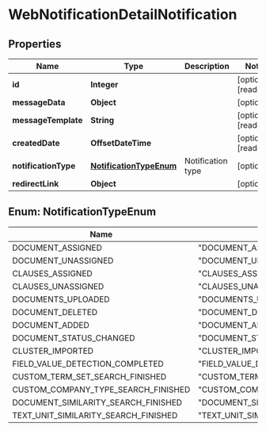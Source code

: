 

# WebNotificationDetailNotification


## Properties

| Name | Type | Description | Notes |
|------------ | ------------- | ------------- | -------------|
|**id** | **Integer** |  |  [optional] [readonly] |
|**messageData** | **Object** |  |  [optional] |
|**messageTemplate** | **String** |  |  [optional] [readonly] |
|**createdDate** | **OffsetDateTime** |  |  [optional] [readonly] |
|**notificationType** | [**NotificationTypeEnum**](#NotificationTypeEnum) | Notification type |  [optional] |
|**redirectLink** | **Object** |  |  [optional] |



## Enum: NotificationTypeEnum

| Name | Value |
|---- | -----|
| DOCUMENT_ASSIGNED | &quot;DOCUMENT_ASSIGNED&quot; |
| DOCUMENT_UNASSIGNED | &quot;DOCUMENT_UNASSIGNED&quot; |
| CLAUSES_ASSIGNED | &quot;CLAUSES_ASSIGNED&quot; |
| CLAUSES_UNASSIGNED | &quot;CLAUSES_UNASSIGNED&quot; |
| DOCUMENTS_UPLOADED | &quot;DOCUMENTS_UPLOADED&quot; |
| DOCUMENT_DELETED | &quot;DOCUMENT_DELETED&quot; |
| DOCUMENT_ADDED | &quot;DOCUMENT_ADDED&quot; |
| DOCUMENT_STATUS_CHANGED | &quot;DOCUMENT_STATUS_CHANGED&quot; |
| CLUSTER_IMPORTED | &quot;CLUSTER_IMPORTED&quot; |
| FIELD_VALUE_DETECTION_COMPLETED | &quot;FIELD_VALUE_DETECTION_COMPLETED&quot; |
| CUSTOM_TERM_SET_SEARCH_FINISHED | &quot;CUSTOM_TERM_SET_SEARCH_FINISHED&quot; |
| CUSTOM_COMPANY_TYPE_SEARCH_FINISHED | &quot;CUSTOM_COMPANY_TYPE_SEARCH_FINISHED&quot; |
| DOCUMENT_SIMILARITY_SEARCH_FINISHED | &quot;DOCUMENT_SIMILARITY_SEARCH_FINISHED&quot; |
| TEXT_UNIT_SIMILARITY_SEARCH_FINISHED | &quot;TEXT_UNIT_SIMILARITY_SEARCH_FINISHED&quot; |



